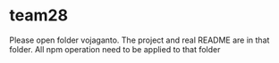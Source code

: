 # team28

Please open folder vojaganto. The project and real README are in that folder. All npm operation need to be applied to that folder